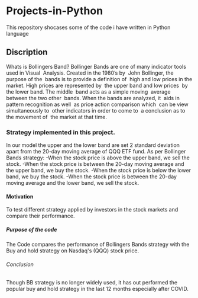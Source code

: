 # Projects-in-Python
This repository shocases some of the code i have written in Python language

##  Discription
Whats is Bollingers Band? 
Bollinger Bands are one of many indicator tools used in Visual  Analysis. Created in the 1980’s by  John Bollinger, the purpose of the  bands is to provide a definition of  high and low prices in the market.
High prices are represented by  the upper band and low prices  by the lower band. The middle  band acts as a simple moving  average between the two other  bands.
When the bands are analyzed, it  aids in pattern recognition as well  as price action comparison which  can be view simultaneously to  other indicators in order to come to  a conclusion as to the movement of  the market at that time.

### Strategy implemented in this project.
In our model the upper and the lower band are set 2 standard deviation apart from the 20-day moving average of QQQ ETF fund.
As per Bollinger Bands strategy:
-When the stock price is above the upper band, we sell the stock.
-When the stock price is between the 20-day moving average and the upper band, we buy the stock.
-When the stock price is below the lower band, we buy the stock.
-When the stock price is between the 20-day moving average and the lower band, we sell the stock.

#### Motivation
To test different strategy applied by investors in the stock markets and compare their performance. 


##### Purpose of the code
The Code compares the performance of Bollingers Bands strategy with the Buy and hold strategy on Nasdaq's (QQQ) stock price.  


###### Conclusion
Though BB strategy is no longer widely used, it has out performed the popular buy and hold strategy in the last 12 months especially after COVID. 
